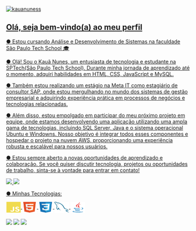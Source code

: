 <p align="left">
  <a href="https://github.com/KauaNuness">
  <img src="https://komarev.com/ghpvc/?username=kauanuness&style=plastic&label=Stalker+visits" alt="kauanuness" />
</p>

## Olá, seja bem-vindo(a) ao meu perfil
● Estou cursando Análise e Desenvolvimento de Sistemas na faculdade São Paulo Tech School 🎓

● Olá! Sou o Kauã Nunes, um entusiasta de tecnologia e estudante na SPTech(São Paulo Tech School). Durante minha jornada de aprendizado até o momento, adquiri habilidades em HTML, CSS, JavaScript e MySQL.

● Também estou realizando um estágio na Meta IT como estagiário de consultor SAP, onde estou mergulhando no mundo dos sistemas de gestão empresarial e adquirindo experiência prática em processos de negócios e tecnologias relacionadas.

● Além disso, estou empolgado em participar do meu próximo projeto em equipe, onde estamos desenvolvendo uma aplicação utilizando uma ampla gama de tecnologias, incluindo SQL Server, Java e o sistema operacional Ubuntu e Windowns. Nosso objetivo é integrar todos esses componentes e hospedar o projeto na nuvem AWS, proporcionando uma experiência robusta e escalável para nossos usuários.

● Estou sempre aberto a novas oportunidades de aprendizado e colaboração. Se você quiser discutir tecnologia, projetos ou oportunidades de trabalho, sinta-se à vontade para entrar em contato!

<div>
  <a href="https://github.com/KauaNuness">
  <img height="180em" src="https://github-readme-stats.vercel.app/api?username=KauaNuness&show_icons=true&theme=tokyonight&include_all_commits=true&count_private=true"/>
  <img height="180em" src="https://github-readme-stats.vercel.app/api/top-langs/?username=KauaNuness&layout=compact&langs_count=16&theme=tokyonight"/>
</div>

● Minhas Tecnologias:

<div style="display: inline_block">
  <img align="center" alt="Day-Js" height="30" width="40" src="https://raw.githubusercontent.com/devicons/devicon/master/icons/javascript/javascript-plain.svg">  
  <img align="center" alt="Day-HTML" height="30" width="40" src="https://raw.githubusercontent.com/devicons/devicon/master/icons/html5/html5-original.svg">
  <img align="center" alt="Day-CSS" height="30" width="40" src="https://raw.githubusercontent.com/devicons/devicon/master/icons/css3/css3-original.svg">
  <img align="center" alt="Day-MySQL" height="30" width="40" src="https://raw.githubusercontent.com/devicons/devicon/master/icons/mysql/mysql-original.svg">
  <img align="center" alt="Day-Java" height="30" width="40" src="https://raw.githubusercontent.com/devicons/devicon/master/icons/java/java-original.svg">
</div><br>

<div>
  <a href="https://www.instagram.com/22kaua22/" target="_blank"><img src="https://img.shields.io/badge/-Instagram-%23E4405F?style=for-the-badge&logo=instagram&logoColor=white" target="_blank"></a>
  <a href="https://www.linkedin.com/in/kauã-nunes-954112232/" target="_blank"><img src="https://img.shields.io/badge/-LinkedIn-%230077B5?style=for-the-badge&logo=linkedin&logoColor=white" target="_blank"></a> 
  <a href = "mailto: kaua.sptech071@gmail.com"><img src="https://img.shields.io/badge/-Gmail-%23333?style=for-the-badge&logo=gmail&logoColor=white" target="_blank"></a>
</div>
